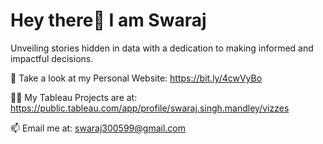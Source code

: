 # Hey there👋 I am Swaraj

Unveiling stories hidden in data with a dedication to making informed and impactful decisions.

📝 Take a look at my Personal Website: https://bit.ly/4cwVyBo

👨‍💻 My Tableau Projects are at: https://public.tableau.com/app/profile/swaraj.singh.mandley/vizzes

📫 Email me at: swaraj300599@gmail.com
